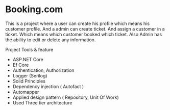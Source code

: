 # Booking.com

This is a project where a user can create his profile which means his customer profile. And a admin can create ticket. And assign a customer in a ticket. Which means which customer booked which ticket. Also Admin has the ability to edit or delete any  information.

Project Tools & feature

* ASP.NET Core 
* Ef Core
* Authentication, Authorization
* Logger (Serilog)
* Solid Principles
* Dependency injection ( Autofact )
* Automapper
* Applied design pattern ( Repository, Unit Of Work)
* Used Three tier architecture

